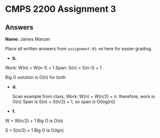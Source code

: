 # CMPS 2200 Assignment 3
## Answers

**Name:** James Manzer


Place all written answers from `assignment-03.md` here for easier grading.






- **b.**
  
Work: W(n) = W(n-1) + 1
Span: S(n) = S(n-1) + 1

Big O solution is O(n) for both


- **d.**

  Scan example from class, Work: W(n) = W(n/2) + n.   therefore, work is O(n)
  Span is S(n) = S(n/2) + 1, so span is O(log(n))




- **f.**

W = W(n/2) + 1
Big O is O(n)

S = S(n/2) + 1
Big O is O(lgn)
